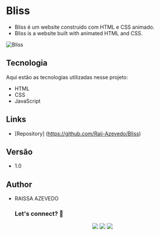 
# Bliss
- Bliss é um website construido com HTML e CSS animado.
- Bliss is a website built with animated HTML and CSS.

![Bliss]()


## Tecnologia
 
Aqui estão as tecnologias utilizadas nesse projeto:
 
- HTML
- CSS
- JavaScript
 
## Links
 
  - [Repository] (https://github.com/Raii-Azevedo/Bliss)

 
## Versão
- 1.0


## Author
- RAISSA AZEVEDO
 
  ### Let's connect? 🤝
  <div>
    <p align="center">
      <a href="https://www.linkedin.com/in/raissa-azevedo-555893120/"><img src="https://img.shields.io/badge/-LinkedIn-0077B5?style=flat&logo=Linkedin&logoColor=white"/></a>
      <a href="https://twitter.com/Raiissa_Azevedo"><img src="https://img.shields.io/badge/-Twitter-%231DA1F2?style=flat&logo=twitter&logoColor=white"/></a>
      <a href="https://www.instagram.com/raiissa.azevedo/"><img src="https://img.shields.io/badge/-Instagram-E4405F?style=flat&logo=instagram&logoColor=white"/></a>
  </p> </div></div>
</div>

